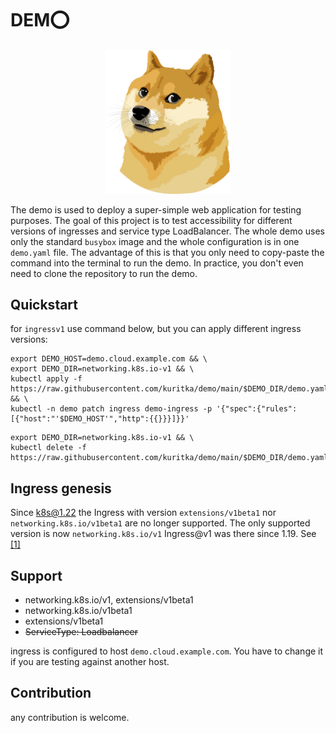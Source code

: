 # DEM⭕

<div align="center">
 <img class="centerdoge" width="200px" alt="doge png" src="https://github.com/Lietsaki/Who-Is-Doge/blob/master/Images/Main%20Doge.png?raw=true">
</div>

The demo is used to deploy a super-simple web application for testing purposes.
The goal of this project is to test accessibility for different versions of ingresses
and service type LoadBalancer. The whole demo uses only the standard `busybox` image and the whole configuration is 
in one `demo.yaml` file. The advantage of this is that you only need to copy-paste the command into the terminal 
to run the demo. In practice, you don't even need to clone the repository to run the demo.

## Quickstart
for `ingressv1` use command below, but you can apply different ingress versions:
```shell
export DEMO_HOST=demo.cloud.example.com && \
export DEMO_DIR=networking.k8s.io-v1 && \
kubectl apply -f https://raw.githubusercontent.com/kuritka/demo/main/$DEMO_DIR/demo.yaml && \
kubectl -n demo patch ingress demo-ingress -p '{"spec":{"rules":[{"host":"'$DEMO_HOST'","http":{{}}}]}}'
```

```shell
export DEMO_DIR=networking.k8s.io-v1 && \
kubectl delete -f https://raw.githubusercontent.com/kuritka/demo/main/$DEMO_DIR/demo.yaml
```


## Ingress genesis
Since k8s@1.22 the Ingress with version `extensions/v1beta1` nor `networking.k8s.io/v1beta1` 
are no longer supported. The only supported version is now `networking.k8s.io/v1`
Ingress@v1 was there since 1.19. See [[1]](https://cloud.google.com/kubernetes-engine/docs/deprecations/apis-1-22)


## Support

- networking.k8s.io/v1, extensions/v1beta1
- networking.k8s.io/v1beta1
- extensions/v1beta1
- ~~ServiceType: Loadbalancer~~

ingress is configured to host `demo.cloud.example.com`. You have to change it if you are 
testing against another host.

## Contribution
any contribution is welcome.
